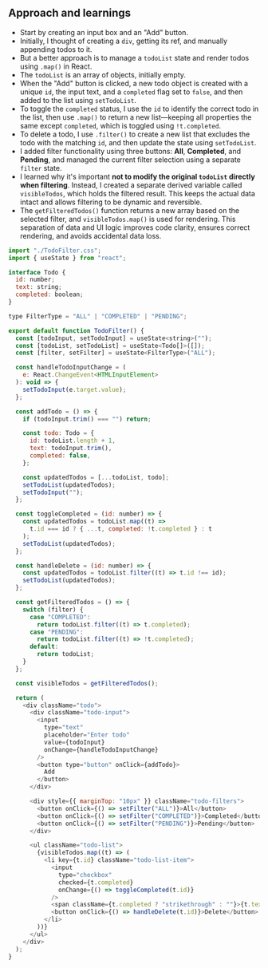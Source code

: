 ## Approach and learnings

- Start by creating an input box and an "Add" button.  
- Initially, I thought of creating a `div`, getting its ref, and manually appending todos to it.  
- But a better approach is to manage a `todoList` state and render todos using `.map()` in React.  
- The `todoList` is an array of objects, initially empty.  
- When the "Add" button is clicked, a new todo object is created with a unique `id`, the input text, and a `completed` flag set to `false`, and then added to the list using `setTodoList`.  
- To toggle the `completed` status, I use the `id` to identify the correct todo in the list, then use `.map()` to return a new list—keeping all properties the same except `completed`, which is toggled using `!t.completed`.  
- To delete a todo, I use `.filter()` to create a new list that excludes the todo with the matching `id`, and then update the state using `setTodoList`.  
- I added filter functionality using three buttons: **All**, **Completed**, and **Pending**, and managed the current filter selection using a separate `filter` state.  
- I learned why it's important **not to modify the original `todoList` directly when filtering**. Instead, I created a separate derived variable called `visibleTodos`, which holds the filtered result. This keeps the actual data intact and allows filtering to be dynamic and reversible.  
- The `getFilteredTodos()` function returns a new array based on the selected filter, and `visibleTodos.map()` is used for rendering. This separation of data and UI logic improves code clarity, ensures correct rendering, and avoids accidental data loss.

```js
import "./TodoFilter.css";
import { useState } from "react";

interface Todo {
  id: number;
  text: string;
  completed: boolean;
}

type FilterType = "ALL" | "COMPLETED" | "PENDING";

export default function TodoFilter() {
  const [todoInput, setTodoInput] = useState<string>("");
  const [todoList, setTodoList] = useState<Todo[]>([]);
  const [filter, setFilter] = useState<FilterType>("ALL");

  const handleTodoInputChange = (
    e: React.ChangeEvent<HTMLInputElement>
  ): void => {
    setTodoInput(e.target.value);
  };

  const addTodo = () => {
    if (todoInput.trim() === "") return;

    const todo: Todo = {
      id: todoList.length + 1,
      text: todoInput.trim(),
      completed: false,
    };

    const updatedTodos = [...todoList, todo];
    setTodoList(updatedTodos);
    setTodoInput("");
  };

  const toggleCompleted = (id: number) => {
    const updatedTodos = todoList.map((t) =>
      t.id === id ? { ...t, completed: !t.completed } : t
    );
    setTodoList(updatedTodos);
  };

  const handleDelete = (id: number) => {
    const updatedTodos = todoList.filter((t) => t.id !== id);
    setTodoList(updatedTodos);
  };

  const getFilteredTodos = () => {
    switch (filter) {
      case "COMPLETED":
        return todoList.filter((t) => t.completed);
      case "PENDING":
        return todoList.filter((t) => !t.completed);
      default:
        return todoList;
    }
  };

  const visibleTodos = getFilteredTodos();

  return (
    <div className="todo">
      <div className="todo-input">
        <input
          type="text"
          placeholder="Enter todo"
          value={todoInput}
          onChange={handleTodoInputChange}
        />
        <button type="button" onClick={addTodo}>
          Add
        </button>
      </div>

      <div style={{ marginTop: "10px" }} className="todo-filters">
        <button onClick={() => setFilter("ALL")}>All</button>
        <button onClick={() => setFilter("COMPLETED")}>Completed</button>
        <button onClick={() => setFilter("PENDING")}>Pending</button>
      </div>

      <ul className="todo-list">
        {visibleTodos.map((t) => (
          <li key={t.id} className="todo-list-item">
            <input
              type="checkbox"
              checked={t.completed}
              onChange={() => toggleCompleted(t.id)}
            />
            <span className={t.completed ? "strikethrough" : ""}>{t.text}</span>
            <button onClick={() => handleDelete(t.id)}>Delete</button>
          </li>
        ))}
      </ul>
    </div>
  );
}
```